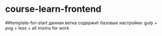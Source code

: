 # course-learn-frontend
##template-for-start
данная ветка содержит базовые настройки: gulp + pug + less + all mixins for work
